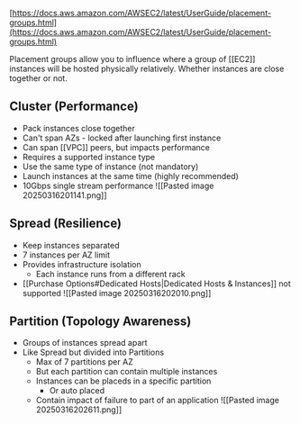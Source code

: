 [https://docs.aws.amazon.com/AWSEC2/latest/UserGuide/placement-groups.html](https://docs.aws.amazon.com/AWSEC2/latest/UserGuide/placement-groups.html)

Placement groups allow you to influence where a group of [[EC2]] instances will be hosted physically relatively. Whether instances are close together or not.
## Cluster (Performance)
- Pack instances close together
- Can't span AZs - locked after launching first instance
- Can span [[VPC]] peers, but impacts performance
- Requires a supported instance type
- Use the same type of instance (not mandatory)
- Launch instances at the same time (highly recommended)
- 10Gbps single stream performance
![[Pasted image 20250316201141.png]]
## Spread (Resilience)
- Keep instances separated
- 7 instances per AZ limit
- Provides infrastructure isolation
	- Each instance runs from a different rack
- [[Purchase Options#Dedicated Hosts|Dedicated Hosts & Instances]] not supported
![[Pasted image 20250316202010.png]]
## Partition (Topology Awareness)
- Groups of instances spread apart
- Like Spread but divided into Partitions
	- Max of 7 partitions per AZ
	- But each partition can contain multiple instances
	- Instances can be placeds in a specific partition
		- Or auto placed
	- Contain impact of failure to part of an application
![[Pasted image 20250316202611.png]]